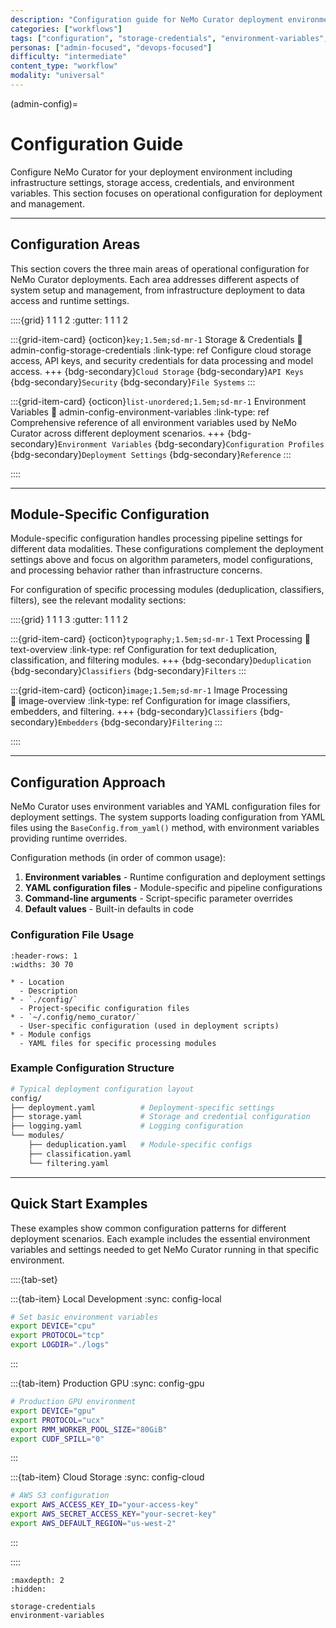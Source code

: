 ```yaml
---
description: "Configuration guide for NeMo Curator deployment environments, storage access, credentials, and operational settings"
categories: ["workflows"]
tags: ["configuration", "storage-credentials", "environment-variables", "operational-setup"]
personas: ["admin-focused", "devops-focused"]
difficulty: "intermediate"
content_type: "workflow"
modality: "universal"
---
```


(admin-config)=

# Configuration Guide

Configure NeMo Curator for your deployment environment including infrastructure settings, storage access, credentials, and environment variables. This section focuses on operational configuration for deployment and management.

---

## Configuration Areas

This section covers the three main areas of operational configuration for NeMo Curator deployments. Each area addresses different aspects of system setup and management, from infrastructure deployment to data access and runtime settings.

::::{grid} 1 1 1 2
:gutter: 1 1 1 2

:::{grid-item-card} {octicon}`key;1.5em;sd-mr-1` Storage & Credentials
:link: admin-config-storage-credentials
:link-type: ref
Configure cloud storage access, API keys, and security credentials for data processing and model access.
+++
{bdg-secondary}`Cloud Storage`
{bdg-secondary}`API Keys`
{bdg-secondary}`Security`
{bdg-secondary}`File Systems`
:::

:::{grid-item-card} {octicon}`list-unordered;1.5em;sd-mr-1` Environment Variables
:link: admin-config-environment-variables
:link-type: ref
Comprehensive reference of all environment variables used by NeMo Curator across different deployment scenarios.
+++
{bdg-secondary}`Environment Variables`
{bdg-secondary}`Configuration Profiles`
{bdg-secondary}`Deployment Settings`
{bdg-secondary}`Reference`
:::

::::

---

## Module-Specific Configuration

Module-specific configuration handles processing pipeline settings for different data modalities. These configurations complement the deployment settings above and focus on algorithm parameters, model configurations, and processing behavior rather than infrastructure concerns.

For configuration of specific processing modules (deduplication, classifiers, filters), see the relevant modality sections:

::::{grid} 1 1 1 3
:gutter: 1 1 1 2

:::{grid-item-card} {octicon}`typography;1.5em;sd-mr-1` Text Processing
:link: text-overview
:link-type: ref
Configuration for text deduplication, classification, and filtering modules.
+++
{bdg-secondary}`Deduplication`
{bdg-secondary}`Classifiers`
{bdg-secondary}`Filters`
:::

:::{grid-item-card} {octicon}`image;1.5em;sd-mr-1` Image Processing  
:link: image-overview
:link-type: ref
Configuration for image classifiers, embedders, and filtering.
+++
{bdg-secondary}`Classifiers`
{bdg-secondary}`Embedders`
{bdg-secondary}`Filtering`
:::

::::

---

## Configuration Approach

NeMo Curator uses environment variables and YAML configuration files for deployment settings. The system supports loading configuration from YAML files using the `BaseConfig.from_yaml()` method, with environment variables providing runtime overrides.

Configuration methods (in order of common usage):

1. **Environment variables** - Runtime configuration and deployment settings
2. **YAML configuration files** - Module-specific and pipeline configurations
3. **Command-line arguments** - Script-specific parameter overrides
4. **Default values** - Built-in defaults in code

### Configuration File Usage

```{list-table} Common Configuration Patterns
:header-rows: 1
:widths: 30 70

* - Location
  - Description
* - `./config/`
  - Project-specific configuration files
* - `~/.config/nemo_curator/`
  - User-specific configuration (used in deployment scripts)
* - Module configs
  - YAML files for specific processing modules
```

### Example Configuration Structure

```bash
# Typical deployment configuration layout
config/
├── deployment.yaml          # Deployment-specific settings
├── storage.yaml             # Storage and credential configuration  
├── logging.yaml             # Logging configuration
└── modules/
    ├── deduplication.yaml   # Module-specific configs
    ├── classification.yaml
    └── filtering.yaml
```

---

## Quick Start Examples

These examples show common configuration patterns for different deployment scenarios. Each example includes the essential environment variables and settings needed to get NeMo Curator running in that specific environment.

::::{tab-set}

:::{tab-item} Local Development
:sync: config-local

```bash
# Set basic environment variables
export DEVICE="cpu"
export PROTOCOL="tcp"
export LOGDIR="./logs"
```

:::

:::{tab-item} Production GPU
:sync: config-gpu

```bash
# Production GPU environment
export DEVICE="gpu"
export PROTOCOL="ucx"
export RMM_WORKER_POOL_SIZE="80GiB"
export CUDF_SPILL="0"
```

:::

:::{tab-item} Cloud Storage
:sync: config-cloud

```bash
# AWS S3 configuration
export AWS_ACCESS_KEY_ID="your-access-key"
export AWS_SECRET_ACCESS_KEY="your-secret-key"
export AWS_DEFAULT_REGION="us-west-2"
```

:::

::::

```{toctree}
:maxdepth: 2
:hidden:

storage-credentials
environment-variables
```